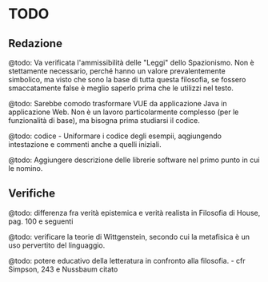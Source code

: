 # TODO

## Redazione

@todo: Va verificata l'ammissibilità delle "Leggi" dello Spazionismo. Non è stettamente necessario, perché hanno un valore prevalentemente simbolico, ma visto che sono la base di tutta questa filosofia, se fossero smaccatamente false è meglio saperlo prima che le utilizzi nel testo.  

@todo: Sarebbe comodo trasformare VUE da applicazione Java in applicazione Web. Non è un lavoro particolarmente complesso (per le funzionalità di base), ma bisogna prima studiarsi il codice.

@todo: codice - Uniformare i codice degli esempii, aqgiungendo intestazione e commenti anche a quelli iniziali.

@todo: Aggiungere descrizione delle librerie software nel primo punto in cui le nomino. 


## Verifiche 
@todo: differenza fra verità epistemica e verità realista in Filosofia di House, pag. 100 e seguenti 

@todo: verificare la teorie di Wittgenstein, secondo cui la metafisica è un uso pervertito del linguaggio.

@todo: potere educativo della letteratura in confronto alla filosofia. - cfr Simpson, 243 e Nussbaum citato
